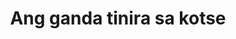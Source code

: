 ---
layout: post
title: Ang ganda tinira sa kotse
duration: '04:55'
view: 225
rate: 2
video: 'https://flashservice.xvideos.com/embedframe/21284861'
category: 
 - pinay
tags: 
 - pinay-sex
 - nagparaos
 - nene
 - mokong
 - fucked
 - jackpot
 - threesome
 - flawless
priority: 0.9
changefreq: daily
---